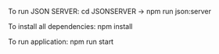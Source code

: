 To run JSON SERVER: cd JSONSERVER -> npm run json:server

To install all dependencies: npm install

To run application: npm run start
